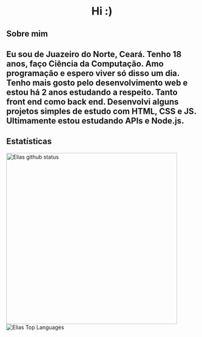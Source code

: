 <h1 align="center">Hi :)</h1>

<p align="center" display="inline">
</p>

<h2> Sobre mim <h2>
  <p> 
    Eu sou de Juazeiro do Norte, Ceará. Tenho 18 anos, faço Ciência da Computação. 
    Amo programação e espero viver só disso um dia. Tenho mais gosto pelo desenvolvimento web e estou há 2 anos estudando a respeito. Tanto front end como back end.
    Desenvolvi alguns projetos simples de estudo com HTML, CSS e JS. Ultimamente estou estudando APIs e Node.js.  
  </p>

<h2>Estatísticas</h2>
  <img src="https://github-readme-stats.vercel.app/api?username=eliasinacio&count_private=true&show_icons=true&theme=tokyonight" alt="Elias github status" width="450"/>
  
  <img src="https://github-readme-stats.vercel.app/api/top-langs/?username=eliasinacio&layout=compact&theme=tokyonight" alt="Elias Top Languages" width="auto"/>
